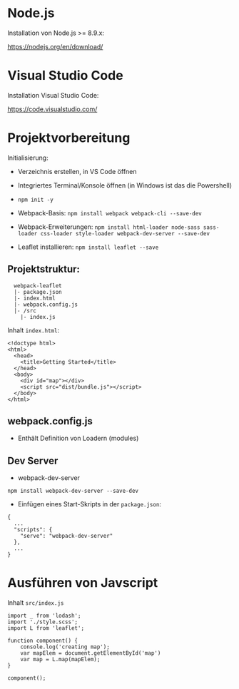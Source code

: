 # Node.js

Installation von Node.js >= 8.9.x:

https://nodejs.org/en/download/ 

# Visual Studio Code

Installation Visual Studio Code:

https://code.visualstudio.com/

# Projektvorbereitung

Initialisierung:

* Verzeichnis erstellen, in VS Code öffnen
* Integriertes Terminal/Konsole öffnen (in Windows ist das die Powershell)
* `npm init -y`
* Webpack-Basis: `npm install webpack webpack-cli --save-dev`
* Webpack-Erweiterungen: `npm install html-loader node-sass sass-loader css-loader style-loader webpack-dev-server --save-dev`

* Leaflet installieren: `npm install leaflet --save`

## Projektstruktur:

```
  webpack-leaflet
  |- package.json
  |- index.html
  |- webpack.config.js
  |- /src
    |- index.js
```

Inhalt `index.html`:

```
<!doctype html>
<html>
  <head>
    <title>Getting Started</title>
  </head>
  <body>
    <div id="map"></div>
    <script src="dist/bundle.js"></script>
  </body>
</html>
```

## webpack.config.js

* Enthält Definition von Loadern (modules)

## Dev Server

* webpack-dev-server

`npm install webpack-dev-server --save-dev`

* Einfügen eines Start-Skripts in der `package.json`:

```
{
  ...
  "scripts": {
    "serve": "webpack-dev-server"
  },
  ...
}
```

# Ausführen von Javscript

Inhalt `src/index.js`
```
import _ from 'lodash';
import './style.scss';
import L from 'leaflet';

function component() {
    console.log('creating map');
    var mapElem = document.getElementById('map')
    var map = L.map(mapElem);
}

component();
```

